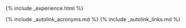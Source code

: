 {% include _experience.html %}

{% include _autolink_acronyms.md %}
{% include _autolink_links.md %}